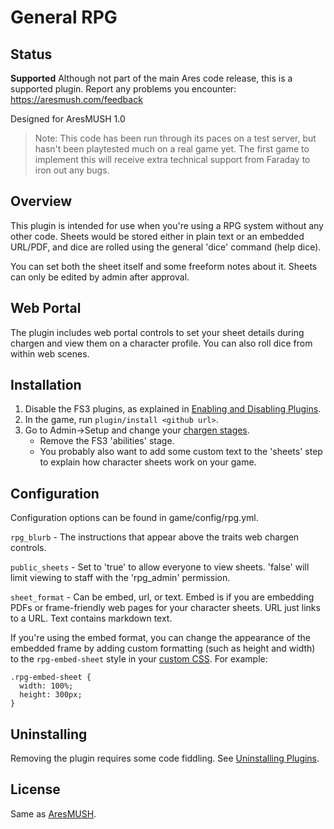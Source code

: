 # General RPG

## Status

**Supported** Although not part of the main Ares code release, this is a supported plugin.  Report any problems you encounter: https://aresmush.com/feedback

Designed for AresMUSH 1.0

> Note: This code has been run through its paces on a test server, but hasn't been playtested much on a real game yet.   The first game to implement this will receive extra technical support from Faraday to iron out any bugs.

## Overview

This plugin is intended for use when you're using a RPG system without any other code. Sheets would be stored either in plain text or an embedded URL/PDF, and dice are rolled using the general 'dice' command (help dice). 

You can set both the sheet itself and some freeform notes about it. Sheets can only be edited by admin after approval.

## Web Portal

The plugin includes web portal controls to set your sheet details during chargen and view them on a character profile. You can also roll dice from within web scenes.

## Installation

1. Disable the FS3 plugins, as explained in [Enabling and Disabling Plugins](https://aresmush.com/tutorials/config/plugins/).
2. In the game, run `plugin/install <github url>`.
3. Go to Admin->Setup and change your [chargen stages](https://aresmush.com/tutorials/config/chargen.html#stages).  
    * Remove the FS3 'abilities' stage. 
    * You probably also want to add some custom text to the 'sheets' step to explain how character sheets work on your game.

## Configuration

Configuration options can be found in game/config/rpg.yml.

`rpg_blurb` - The instructions that appear above the traits web chargen controls.

`public_sheets` - Set to 'true' to allow everyone to view sheets.  'false' will limit viewing to staff with the 'rpg_admin' permission.

`sheet_format` - Can be embed, url, or text. Embed is if you are embedding PDFs or frame-friendly web pages for your character sheets.  URL just links to a URL.  Text contains markdown text.

If you're using the embed format, you can change the appearance of the embedded frame by adding custom formatting (such as height and width) to the `rpg-embed-sheet` style in your [custom CSS](https://aresmush.com/tutorials/config/website.html#custom-css-style). For example:

    .rpg-embed-sheet {
      width: 100%;
      height: 300px;
    }

## Uninstalling

Removing the plugin requires some code fiddling.  See [Uninstalling Plugins](https://www.aresmush.com/tutorials/code/extras.html#uninstalling-plugins).

## License

Same as [AresMUSH](https://aresmush.com/license).
